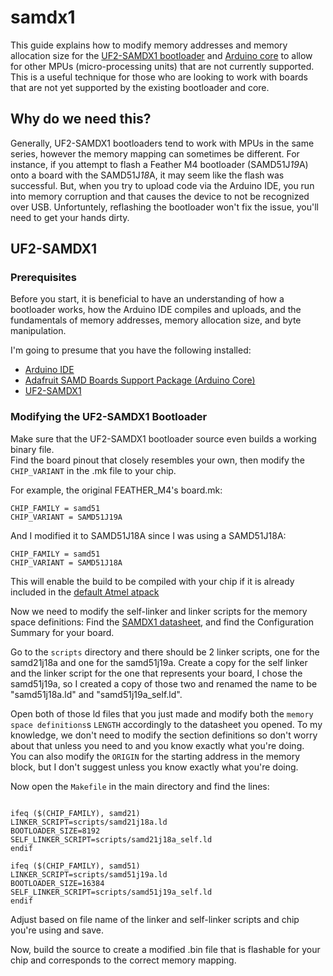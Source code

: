 # samdx1

This guide explains how to modify memory addresses and memory allocation size for the [UF2-SAMDX1 bootloader](https://github.com/adafruit/uf2-samdx1) and [Arduino core](https://github.com/adafruit/ArduinoCore-samd) to allow for other MPUs (micro-processing units) that are not currently supported. This is a useful technique for those who are looking to work with boards that are not yet supported by the existing bootloader and core.

## Why do we need this?

Generally, UF2-SAMDX1 bootloaders tend to work with MPUs in the same series, however the memory mapping can sometimes be different. For instance, if you attempt to flash a Feather M4 bootloader (SAMD51J*19*A) onto a board with the SAMD51J*18*A, it may seem like the flash was successful. But, when you try to upload code via the Arduino IDE, you run into memory corruption and that causes the device to not be recognized over USB. Unfortuntely, reflashing the bootloader won't fix the issue, you'll need to get your hands dirty.

## UF2-SAMDX1
### Prerequisites

Before you start, it is beneficial to have an understanding of how a bootloader works, how the Arduino IDE compiles and uploads, and the fundamentals of memory addresses, memory allocation size, and byte manipulation.

I'm going to presume that you have the following installed:
* [Arduino IDE](https://www.arduino.cc/en/software)
* [Adafruit SAMD Boards Support Package (Arduino Core)](https://learn.adafruit.com/adafruit-arduino-ide-setup/arduino-1-dot-6-x-ide)
* [UF2-SAMDX1](https://github.com/adafruit/uf2-samdx1)

### Modifying the UF2-SAMDX1 Bootloader
Make sure that the UF2-SAMDX1 bootloader source even builds a working binary file. <br />
Find the board pinout that closely resembles your own, then modify the `CHIP_VARIANT` in the .mk file to your chip.

For example, the original FEATHER_M4's board.mk:
```
CHIP_FAMILY = samd51
CHIP_VARIANT = SAMD51J19A
```

And I modified it to SAMD51J18A since I was using a SAMD51J18A:
```
CHIP_FAMILY = samd51
CHIP_VARIANT = SAMD51J18A
```

This will enable the build to be compiled with your chip if it is already included in the [default Atmel atpack](https://github.com/adafruit/uf2-samdx1/tree/master/lib) <br />

Now we need to modify the self-linker and linker scripts for the memory space definitions:
Find the [SAMDX1 datasheet](https://ww1.microchip.com/downloads/aemDocuments/documents/MCU32/ProductDocuments/DataSheets/SAM-D5x-E5x-Family-Data-Sheet-DS60001507.pdf), and find the Configuration Summary for your board.

Go to the `scripts` directory and there should be 2 linker scripts, one for the samd21j18a and one for the samd51j19a. Create a copy for the self linker and the linker script for the one that represents your board, I chose the samd51j19a, so I created a copy of those two and renamed the name to be "samd51j18a.ld" and "samd51j19a_self.ld".

Open both of those ld files that you just made and modify both the `memory space definitions`s `LENGTH` accordingly to the datasheet you opened. To my knowledge, we don't need to modify the section definitions so don't worry about that unless you need to and you know exactly what you're doing. <br />
You can also modify the `ORIGIN` for the starting address in the memory block, but I don't suggest unless you know exactly what you're doing.

Now open the `Makefile` in the main directory and find the lines:
```

ifeq ($(CHIP_FAMILY), samd21)
LINKER_SCRIPT=scripts/samd21j18a.ld
BOOTLOADER_SIZE=8192
SELF_LINKER_SCRIPT=scripts/samd21j18a_self.ld
endif

ifeq ($(CHIP_FAMILY), samd51)
LINKER_SCRIPT=scripts/samd51j19a.ld
BOOTLOADER_SIZE=16384
SELF_LINKER_SCRIPT=scripts/samd51j19a_self.ld
endif
```
Adjust based on file name of the linker and self-linker scripts and chip you're using and save.

Now, build the source to create a modified .bin file that is flashable for your chip and corresponds to the correct memory mapping.
